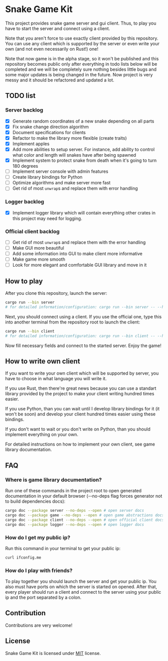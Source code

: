 # Snake Game Kit
This project provides snake game server and gui client. Thus, to play you have
to start the server and connect using a client.

Note that you aren't force to use exactly client provided by this
repository. You can use any client which is supported by the server or even
write your own (and not even necessarily on Rust!) one!

Note that now game is in the alpha stage, so it won't be published and this
repository becomes public only after everything in todo lists below will be
completed and we will be completely sure nothing besides little bugs and some
major updates is being changed in the future. Now project is very messy and it
should be refactored and updated a lot.

## TODO list
### Server backlog
- [x] Generate random coordinates of a new snake depending on all parts
- [x] Fix snake change direction algorithm
- [x] Document specifications for clients
- [x] Refactor to make the library more flexible (create traits)
- [x] Implement apples
- [x] Add more abilities to setup server. For instance, add ability to control
	  what color and length will snakes have after being spawned
- [x] Implement system to protect snake from death when it's going to turn 180
      degrees
- [ ] Implement server console with admin features
- [ ] Create library bindings for Python
- [ ] Optimize algorithms and make server more fast
- [ ] Get rid of most `unwrap`s and replace them with error handling

### Logger backlog
- [x] Implement logger library which will contain everything other crates in
	  this project may need for logging.

### Official client backlog
- [ ] Get rid of most `unwrap`s and replace them with the error handling
- [ ] Make GUI more beautiful
- [ ] Add some information into GUI to make client more informative
- [ ] Make game more smooth
- [ ] Look for more elegant and comfortable GUI library and move in it

## How to play
After you clone this repository, launch the server:
```bash
cargo run --bin server
# for detailed information/configuration: cargo run --bin server -- --help
```

Next, you should connect using a client. If you use the official one, type this
into another terminal from the repository root to launch the client:
```bash
cargo run --bin client
# for detailed information/configuration: cargo run --bin client -- --help
```
Now fill necessary fields and connect to the started server. Enjoy the game!

## How to write own client
If you want to write your own client which will be supported by server, you have
to choose in what language you will write it.

If you use Rust, then there're great news because you can use a standart library
provided by the project to make your client writing hundred times easier.

If you use Python, than you can wait until I develop library bindings for it (it
won't be soon) and develop your client hundred times easier using these
bindings.

If you don't want to wait or you don't write on Python, than you should
implement everything on your own.

For detailed instructions on how to implement your own client, see game
library documentation.

## FAQ
### Where is game library documentation?
Run one of these commands in the project root to open generated documentation in
your default browser (--no-deps flag forces generator not to build dependencies
docs):
```bash
cargo doc --package server --no-deps --open # open server docs
cargo doc --package game --no-deps --open # open game abstractions docs
cargo doc --package client --no-deps --open # open official client docs
cargo doc --package logger --no-deps --open # open logger docs
```

### How do I get my public ip?
Run this command in your terminal to get your public ip:
```bash
curl ifconfig.me
```

### How do I play with friends?
To play together you should launch the server and get your public ip. You also
must have ports on which the server is started on opened. After that, every
player should run a client and connect to the server using your public ip and
the port separated by a colon.

## Contribution
Contributions are very welcome!

## License
Snake Game Kit is licensed under [MIT](LICENSE) license.
